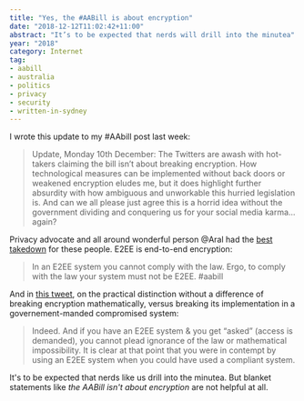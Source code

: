 ```yaml
---
title: "Yes, the #AABill is about encryption"
date: "2018-12-12T11:02:42+11:00"
abstract: "It’s to be expected that nerds will drill into the minutea"
year: "2018"
category: Internet
tag:
- aabill
- australia
- politics
- privacy
- security
- written-in-sydney
---
```

I wrote this update to my #AAbill post last week:

> Update, Monday 10th December: The Twitters are awash with hot-takers claiming the bill isn’t about breaking encryption. How technological measures can be implemented without back doors or weakened encryption eludes me, but it does highlight further absurdity with how ambiguous and unworkable this hurried legislation is. And can we all please just agree this is a horrid idea without the government dividing and conquering us for your social media karma… again?

Privacy advocate and all around wonderful person @Aral had the [best takedown] for these people. E2EE is end-to-end encryption:

> In an E2EE system you cannot comply with the law. Ergo, to comply with the law your system must not be E2EE. #aabill

And in [this tweet], on the practical distinction without a difference of breaking encryption mathematically, versus breaking its implementation in a governement-manded compromised system:

> Indeed. And if you have an E2EE system & you get “asked” (access is demanded), you cannot plead ignorance of the law or mathematical impossibility. It is clear at that point that you were in contempt by using an E2EE system when you could have used a compliant system.

It's to be expected that nerds like us drill into the minutea. But blanket statements like *the AABill isn't about encryption* are not helpful at all.

[best takedown]: https://twitter.com/aral/status/1071060158082621440
[this tweet]: https://twitter.com/aral/status/1071061434438770690


